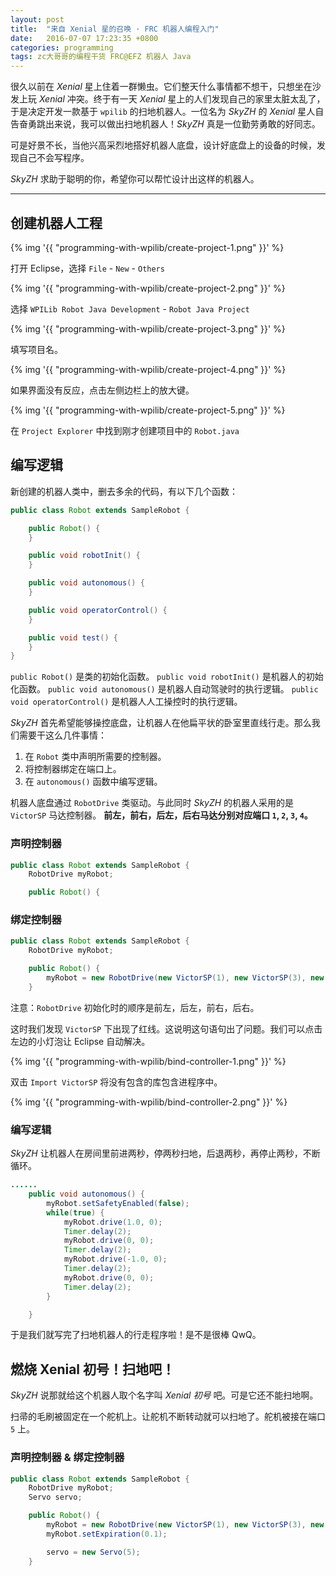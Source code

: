 ```yaml
---
layout: post
title:  "来自 Xenial 星的召唤 · FRC 机器人编程入门"
date:   2016-07-07 17:23:35 +0800
categories: programming
tags: zc大哥哥的编程干货 FRC@EFZ 机器人 Java
---
```


很久以前在 *Xenial* 星上住着一群懒虫。它们整天什么事情都不想干，只想坐在沙发上玩 *Xenial* 冲突。终于有一天 *Xenial* 星上的人们发现自己的家里太脏太乱了，于是决定开发一款基于 `wpilib` 的扫地机器人。一位名为 *SkyZH* 的 *Xenial* 星人自告奋勇跳出来说，我可以做出扫地机器人！*SkyZH* 真是一位勤劳勇敢的好同志。

可是好景不长，当他兴高采烈地搭好机器人底盘，设计好底盘上的设备的时候，发现自己不会写程序。

*SkyZH* 求助于聪明的你，希望你可以帮忙设计出这样的机器人。

----

## 创建机器人工程

{% img '{{ "programming-with-wpilib/create-project-1.png" }}' %}

打开 Eclipse，选择 `File` - `New` - `Others`

{% img '{{ "programming-with-wpilib/create-project-2.png" }}' %}

选择 `WPILib Robot Java Development` - `Robot Java Project`

{% img '{{ "programming-with-wpilib/create-project-3.png" }}' %}

填写项目名。

{% img '{{ "programming-with-wpilib/create-project-4.png" }}' %}

如果界面没有反应，点击左侧边栏上的放大键。

{% img '{{ "programming-with-wpilib/create-project-5.png" }}' %}

在 `Project Explorer` 中找到刚才创建项目中的 `Robot.java`

## 编写逻辑

新创建的机器人类中，删去多余的代码，有以下几个函数：

```java
public class Robot extends SampleRobot {

    public Robot() {
    }

    public void robotInit() {
    }

    public void autonomous() {
    }

    public void operatorControl() {
    }

    public void test() {
    }
}
```

`public Robot()` 是类的初始化函数。
`public void robotInit()` 是机器人的初始化函数。
`public void autonomous()` 是机器人自动驾驶时的执行逻辑。
`public void operatorControl()` 是机器人人工操控时的执行逻辑。

*SkyZH* 首先希望能够操控底盘，让机器人在他扁平状的卧室里直线行走。那么我们需要干这么几件事情：

1. 在 `Robot` 类中声明所需要的控制器。
2. 将控制器绑定在端口上。
3. 在 `autonomous()` 函数中编写逻辑。

机器人底盘通过 `RobotDrive` 类驱动。与此同时 *SkyZH* 的机器人采用的是 `VictorSP` 马达控制器。
**前左，前右，后左，后右马达分别对应端口 `1`, `2`, `3`, `4`。**

### 声明控制器

```java
public class Robot extends SampleRobot {
    RobotDrive myRobot;

    public Robot() {

```

### 绑定控制器

```java
public class Robot extends SampleRobot {
    RobotDrive myRobot;

    public Robot() {
        myRobot = new RobotDrive(new VictorSP(1), new VictorSP(3), new VictorSP(2), new VictorSP(4));
    }

```

注意：`RobotDrive` 初始化时的顺序是前左，后左，前右，后右。

这时我们发现 `VictorSP` 下出现了红线。这说明这句语句出了问题。我们可以点击左边的小灯泡让 Eclipse 自动解决。

{% img '{{ "programming-with-wpilib/bind-controller-1.png" }}' %}

双击 `Import VictorSP` 将没有包含的库包含进程序中。

{% img '{{ "programming-with-wpilib/bind-controller-2.png" }}' %}

### 编写逻辑

*SkyZH* 让机器人在房间里前进两秒，停两秒扫地，后退两秒，再停止两秒，不断循环。

```java
......
    public void autonomous() {
        myRobot.setSafetyEnabled(false);
        while(true) {
            myRobot.drive(1.0, 0);
            Timer.delay(2);
            myRobot.drive(0, 0);
            Timer.delay(2);
            myRobot.drive(-1.0, 0);
            Timer.delay(2);
            myRobot.drive(0, 0);
            Timer.delay(2);  
        }

    }

```

于是我们就写完了扫地机器人的行走程序啦！是不是很棒 QwQ。

## 燃烧 Xenial 初号！扫地吧！

*SkyZH* 说那就给这个机器人取个名字叫 *Xenial 初号* 吧。可是它还不能扫地啊。

扫帚的毛刷被固定在一个舵机上。让舵机不断转动就可以扫地了。舵机被接在端口 `5` 上。

### 声明控制器 & 绑定控制器

```java
public class Robot extends SampleRobot {
    RobotDrive myRobot;
    Servo servo;

    public Robot() {
        myRobot = new RobotDrive(new VictorSP(1), new VictorSP(3), new VictorSP(2), new VictorSP(4));
        myRobot.setExpiration(0.1);

        servo = new Servo(5);
    }
    
```
